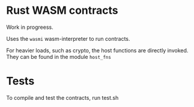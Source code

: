 # Rust WASM contracts

Work in progreess.

Uses the `wasmi` wasm-interpreter to run contracts.

For heavier loads, such as crypto, the host functions are directly invoked. They can be found in the module `host_fns`

# Tests

To compile and test the contracts, run test.sh